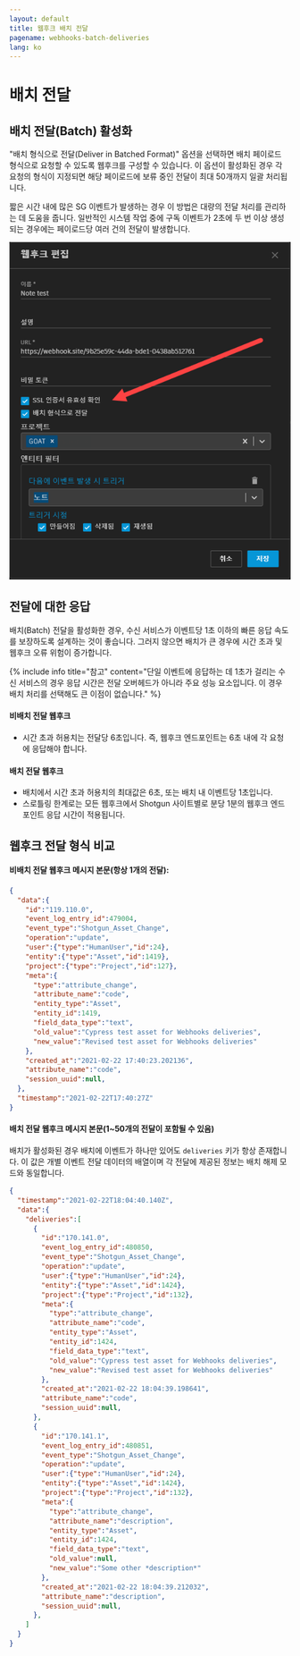 ```yaml
---
layout: default
title: 웹후크 배치 전달
pagename: webhooks-batch-deliveries
lang: ko
---
```


# 배치 전달

## 배치 전달(Batch) 활성화

"배치 형식으로 전달(Deliver in Batched Format)" 옵션을 선택하면 배치 페이로드 형식으로 요청할 수 있도록 웹후크를 구성할 수 있습니다.
이 옵션이 활성화된 경우 각 요청의 형식이 지정되면 해당 페이로드에 보류 중인 전달이 최대 50개까지 일괄 처리됩니다.

짧은 시간 내에 많은 SG 이벤트가 발생하는 경우 이 방법은 대량의 전달 처리를 관리하는 데 도움을 줍니다. 일반적인 시스템 작업 중에 구독 이벤트가 2초에 두 번 이상 생성되는 경우에는 페이로드당 여러 건의 전달이 발생합니다.

![배치 전달 활성화](./images/batch_delivery_enabled.png)

## 전달에 대한 응답

배치(Batch) 전달을 활성화한 경우, 수신 서비스가 이벤트당 1초 이하의 빠른 응답 속도를 보장하도록 설계하는 것이 좋습니다. 그러지 않으면 배치가 큰 경우에 시간 초과 및 웹후크 오류 위험이 증가합니다.

{% include info title="참고" content="단일 이벤트에 응답하는 데 1초가 걸리는 수신 서비스의 경우 응답 시간은 전달 오버헤드가 아니라 주요 성능 요소입니다. 이 경우 배치 처리를 선택해도 큰 이점이 없습니다." %}

#### 비배치 전달 웹후크
* 시간 초과 허용치는 전달당 6초입니다. 즉, 웹후크 엔드포인트는 6초 내에 각 요청에 응답해야 합니다.

#### 배치 전달 웹후크
* 배치에서 시간 초과 허용치의 최대값은 6초, 또는 배치 내 이벤트당 1초입니다.
* 스로틀링 한계로는 모든 웹후크에서 Shotgun 사이트별로 분당 1분의 웹후크 엔드포인트 응답 시간이 적용됩니다.

## 웹후크 전달 형식 비교

#### 비배치 전달 웹후크 메시지 본문(항상 1개의 전달):

```json
{
  "data":{
    "id":"119.110.0",
    "event_log_entry_id":479004,
    "event_type":"Shotgun_Asset_Change",
    "operation":"update",
    "user":{"type":"HumanUser","id":24},
    "entity":{"type":"Asset","id":1419},
    "project":{"type":"Project","id":127},
    "meta":{
      "type":"attribute_change",
      "attribute_name":"code",
      "entity_type":"Asset",
      "entity_id":1419,
      "field_data_type":"text",
      "old_value":"Cypress test asset for Webhooks deliveries",
      "new_value":"Revised test asset for Webhooks deliveries"
    },
    "created_at":"2021-02-22 17:40:23.202136",
    "attribute_name":"code",
    "session_uuid":null,
  },
  "timestamp":"2021-02-22T17:40:27Z"
}
```

#### 배치 전달 웹후크 메시지 본문(1~50개의 전달이 포함될 수 있음)

배치가 활성화된 경우 배치에 이벤트가 하나만 있어도 `deliveries` 키가 항상 존재합니다. 이 값은 개별 이벤트 전달 데이터의 배열이며 각 전달에 제공된 정보는 배치 해제 모드와 동일합니다.

```json
{
  "timestamp":"2021-02-22T18:04:40.140Z",
  "data":{
    "deliveries":[
      {
        "id":"170.141.0",
        "event_log_entry_id":480850,
        "event_type":"Shotgun_Asset_Change",
        "operation":"update",
        "user":{"type":"HumanUser","id":24},
        "entity":{"type":"Asset","id":1424},
        "project":{"type":"Project","id":132},
        "meta":{
          "type":"attribute_change",
          "attribute_name":"code",
          "entity_type":"Asset",
          "entity_id":1424,
          "field_data_type":"text",
          "old_value":"Cypress test asset for Webhooks deliveries",
          "new_value":"Revised test asset for Webhooks deliveries"
        },
        "created_at":"2021-02-22 18:04:39.198641",
        "attribute_name":"code",
        "session_uuid":null,
      },
      {
        "id":"170.141.1",
        "event_log_entry_id":480851,
        "event_type":"Shotgun_Asset_Change",
        "operation":"update",
        "user":{"type":"HumanUser","id":24},
        "entity":{"type":"Asset","id":1424},
        "project":{"type":"Project","id":132},
        "meta":{
          "type":"attribute_change",
          "attribute_name":"description",
          "entity_type":"Asset",
          "entity_id":1424,
          "field_data_type":"text",
          "old_value":null,
          "new_value":"Some other *description*"
        },
        "created_at":"2021-02-22 18:04:39.212032",
        "attribute_name":"description",
        "session_uuid":null,
      },
    ]
  }
}
```

